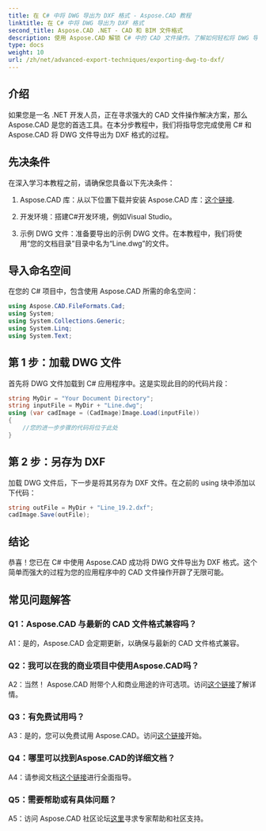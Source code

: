 ```yaml
---
title: 在 C# 中将 DWG 导出为 DXF 格式 - Aspose.CAD 教程
linktitle: 在 C# 中将 DWG 导出为 DXF 格式
second_title: Aspose.CAD .NET - CAD 和 BIM 文件格式
description: 使用 Aspose.CAD 解锁 C# 中的 CAD 文件操作。了解如何轻松将 DWG 导出为 DXF。请按照我们的分步指南进行无缝集成。
type: docs
weight: 10
url: /zh/net/advanced-export-techniques/exporting-dwg-to-dxf/
---
```

## 介绍

如果您是一名 .NET 开发人员，正在寻求强大的 CAD 文件操作解决方案，那么 Aspose.CAD 是您的首选工具。在本分步教程中，我们将指导您完成使用 C# 和 Aspose.CAD 将 DWG 文件导出为 DXF 格式的过程。

## 先决条件

在深入学习本教程之前，请确保您具备以下先决条件：

1. Aspose.CAD 库：从以下位置下载并安装 Aspose.CAD 库：[这个链接](https://releases.aspose.com/cad/net/).

2. 开发环境：搭建C#开发环境，例如Visual Studio。

3. 示例 DWG 文件：准备要导出的示例 DWG 文件。在本教程中，我们将使用“您的文档目录”目录中名为“Line.dwg”的文件。

## 导入命名空间

在您的 C# 项目中，包含使用 Aspose.CAD 所需的命名空间：

```csharp
using Aspose.CAD.FileFormats.Cad;
using System;
using System.Collections.Generic;
using System.Linq;
using System.Text;
```

## 第 1 步：加载 DWG 文件

首先将 DWG 文件加载到 C# 应用程序中。这是实现此目的的代码片段：

```csharp
string MyDir = "Your Document Directory";
string inputFile = MyDir + "Line.dwg";
using (var cadImage = (CadImage)Image.Load(inputFile))
{
    //您的进一步步骤的代码将位于此处
}
```

## 第 2 步：另存为 DXF

加载 DWG 文件后，下一步是将其另存为 DXF 文件。在之前的 using 块中添加以下代码：

```csharp
string outFile = MyDir + "Line_19.2.dxf";
cadImage.Save(outFile);
```

## 结论

恭喜！您已在 C# 中使用 Aspose.CAD 成功将 DWG 文件导出为 DXF 格式。这个简单而强大的过程为您的应用程序中的 CAD 文件操作开辟了无限可能。

## 常见问题解答

### Q1：Aspose.CAD 与最新的 CAD 文件格式兼容吗？

A1：是的，Aspose.CAD 会定期更新，以确保与最新的 CAD 文件格式兼容。

### Q2：我可以在我的商业项目中使用Aspose.CAD吗？

 A2：当然！ Aspose.CAD 附带个人和商业用途的许可选项。访问[这个链接](https://purchase.aspose.com/buy)了解详情。

### Q3：有免费试用吗？

 A3：是的，您可以免费试用 Aspose.CAD。访问[这个链接](https://releases.aspose.com/)开始。

### Q4：哪里可以找到Aspose.CAD的详细文档？

 A4：请参阅文档[这个链接](https://reference.aspose.com/cad/net/)进行全面指导。

### Q5：需要帮助或有具体问题？

 A5：访问 Aspose.CAD 社区论坛[这里](https://forum.aspose.com/c/cad/19)寻求专家帮助和社区支持。